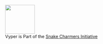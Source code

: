 <img src="http://python.ethereum.org/static/snakes/images/snek1.png" width="96"><br>
Vyper is Part of the [Snake Charmers Initiative]( http://python.ethereum.org/)

